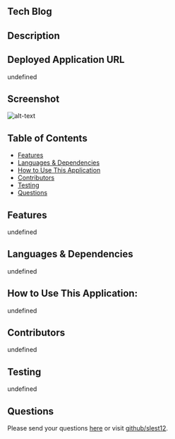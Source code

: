 ## Tech Blog

## Description

## Deployed Application URL
undefined
## Screenshot
![alt-text](undefined)
## Table of Contents
* [Features](#features)
* [Languages & Dependencies](#languagesanddependencies)
* [How to Use This Application](#HowtoUseThisApplication)
* [Contributors](#contributors)
* [Testing](#testing)
* [Questions](#questions)
## Features
undefined
## Languages & Dependencies
undefined
## How to Use This Application:
undefined
## Contributors
undefined
## Testing
undefined
## Questions
Please send your questions [here](mailto:Slest12@outlook.com?subject=[GitHub]%20Dev%20Connect) or visit [github/slest12](https://github.com/slest12).


